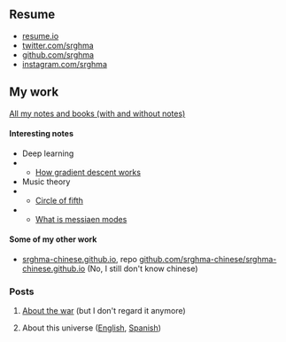 ## Resume

- [resume.io](https://resume.io/r/gIIVYqKmf)
- [twitter.com/srghma](https://twitter.com/srghma)
- [github.com/srghma](https://github.com/srghma)
- [instagram.com/srghma](https://instagram.com/srghma)

## My work

[All my notes and books (with and without notes)](https://drive.google.com/drive/folders/19N_sjpt1kCzW9cgJItEoZgfgm6YOOJtn?usp=sharing)

#### Interesting notes

- Deep learning
- - [How gradient descent works](https://drive.google.com/file/d/1FnQHjw-vt09uQuk36uQReiS5a72hr6ae/view?usp=sharing)
- Music theory
- - [Circle of fifth](https://drive.google.com/file/d/1jGN2_w7B6-J-iy_kd_k2yMyTkqhnpxfd/view?usp=sharing)
- - [What is messiaen modes](https://drive.google.com/file/d/1j8ejOJb0XeB_UPhBockxhGeHObnP4OIz/view?usp=sharing)

#### Some of my other work

- [srghma-chinese.github.io](https://srghma-chinese.github.io), repo [github.com/srghma-chinese/srghma-chinese.github.io](https://github.com/srghma-chinese/srghma-chinese.github.io) (No, I still don't know chinese)

### Posts

1. [About the war](https://srghma.github.io/posts/war) (but I don't regard it anymore)

2. About this universe ([English](https://srghma.github.io/posts/universe), [Spanish](https://srghma.github.io/posts/universe-spanish))

